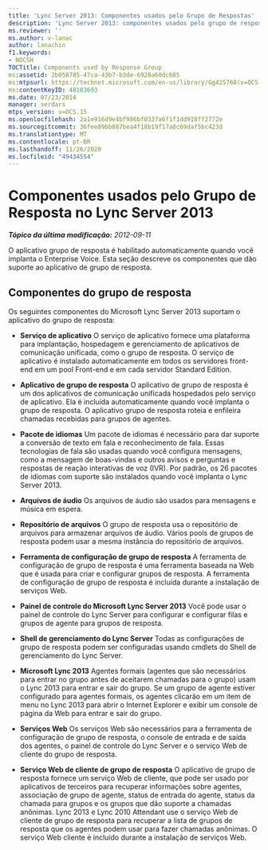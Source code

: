 ```yaml
---
title: 'Lync Server 2013: Componentes usados pelo Grupo de Respostas'
description: 'Lync Server 2013: componentes usados pelo grupo de resposta.'
ms.reviewer: ''
ms.author: v-lanac
author: lanachin
f1.keywords:
- NOCSH
TOCTitle: Components used by Response Group
ms:assetid: 2b058785-47ca-43b7-b3de-6928a60dc685
ms:mtpsurl: https://technet.microsoft.com/en-us/library/Gg425768(v=OCS.15)
ms:contentKeyID: 48183693
ms.date: 07/23/2014
manager: serdars
mtps_version: v=OCS.15
ms.openlocfilehash: 2a1e916d9e4bf986bf0337a6f1f1dd918ff2772e
ms.sourcegitcommit: 36fee89bb887bea4f18b19f17a8c69daf5bc423d
ms.translationtype: MT
ms.contentlocale: pt-BR
ms.lasthandoff: 11/26/2020
ms.locfileid: "49434554"
---
```

# <a name="components-used-by-response-group-in-lync-server-2013"></a>Componentes usados pelo Grupo de Resposta no Lync Server 2013

<div data-xmlns="http://www.w3.org/1999/xhtml">

<div class="topic" data-xmlns="http://www.w3.org/1999/xhtml" data-msxsl="urn:schemas-microsoft-com:xslt" data-cs="https://msdn.microsoft.com/">

<div data-asp="https://msdn2.microsoft.com/asp">



</div>

<div id="mainSection">

<div id="mainBody">

<span> </span>

_**Tópico da última modificação:** 2012-09-11_

O aplicativo grupo de resposta é habilitado automaticamente quando você implanta o Enterprise Voice. Esta seção descreve os componentes que dão suporte ao aplicativo de grupo de resposta.

<div>

## <a name="response-group-components"></a>Componentes do grupo de resposta

Os seguintes componentes do Microsoft Lync Server 2013 suportam o aplicativo do grupo de resposta:

  - **Serviço de aplicativo**   O serviço de aplicativo fornece uma plataforma para implantação, hospedagem e gerenciamento de aplicativos de comunicação unificada, como o grupo de resposta. O serviço de aplicativo é instalado automaticamente em todos os servidores front-end em um pool Front-end e em cada servidor Standard Edition.

  - **Aplicativo de grupo de resposta**   O aplicativo de grupo de resposta é um dos aplicativos de comunicação unificada hospedados pelo serviço de aplicativo. Ela é incluída automaticamente quando você implanta o grupo de resposta. O aplicativo grupo de resposta roteia e enfileira chamadas recebidas para grupos de agentes.

  - **Pacote de idiomas**   Um pacote de idiomas é necessário para dar suporte a conversão de texto em fala e reconhecimento de fala. Essas tecnologias de fala são usadas quando você configura mensagens, como a mensagem de boas-vindas e outros avisos e perguntas e respostas de reação interativas de voz (IVR). Por padrão, os 26 pacotes de idiomas com suporte são instalados quando você implanta o Lync Server 2013.

  - **Arquivos de áudio**   Os arquivos de áudio são usados para mensagens e música em espera.

  - **Repositório de arquivos**   O grupo de resposta usa o repositório de arquivos para armazenar arquivos de áudio. Vários pools de grupos de resposta podem usar a mesma instância do repositório de arquivos.

  - **Ferramenta de configuração de grupo de resposta**   A ferramenta de configuração de grupo de resposta é uma ferramenta baseada na Web que é usada para criar e configurar grupos de resposta. A ferramenta de configuração de grupo de resposta é incluída durante a instalação de serviços Web.

  - **Painel de controle do Microsoft Lync Server 2013**   Você pode usar o painel de controle do Lync Server para configurar e configurar filas e grupos de agente para grupos de resposta.

  - **Shell de gerenciamento do Lync Server**   Todas as configurações de grupo de resposta podem ser configuradas usando cmdlets do Shell de gerenciamento do Lync Server.

  - **Microsoft Lync 2013**   Agentes formais (agentes que são necessários para entrar no grupo antes de aceitarem chamadas para o grupo) usam o Lync 2013 para entrar e sair do grupo. Se um grupo de agente estiver configurado para agentes formais, os agentes clicarão em um item de menu no Lync 2013 para abrir o Internet Explorer e exibir um console de página da Web para entrar e sair do grupo.

  - **Serviços Web**   Os serviços Web são necessários para a ferramenta de configuração de grupo de resposta, o console de entrada e de saída dos agentes, o painel de controle do Lync Server e o serviço Web de cliente do grupo de resposta.

  - **Serviço Web de cliente de grupo de resposta**   O aplicativo de grupo de resposta fornece um serviço Web de cliente, que pode ser usado por aplicativos de terceiros para recuperar informações sobre agentes, associação de grupo de agente, status de entrada do agente, status da chamada para grupos e os grupos que dão suporte a chamadas anônimas. Lync 2013 e Lync 2010 Attendant use o serviço Web de cliente de grupo de resposta para recuperar a lista de grupos de resposta que os agentes podem usar para fazer chamadas anônimas. O serviço Web cliente é incluído durante a instalação de serviços Web.

</div>

</div>

<span> </span>

</div>

</div>

</div>

